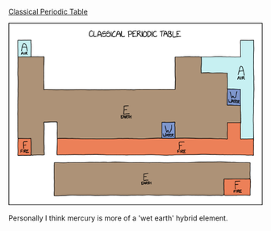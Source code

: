 [Classical Periodic Table](https://xkcd.com/2975)

![Classical Periodic Table](./random_comic.png)

Personally I think mercury is more of a 'wet earth' hybrid element.

